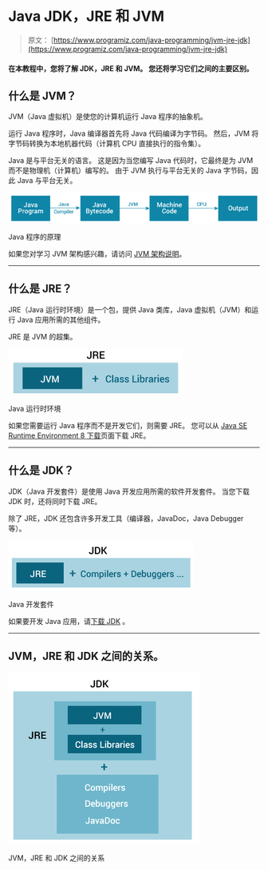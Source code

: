 # Java JDK，JRE 和 JVM

> 原文： [https://www.programiz.com/java-programming/jvm-jre-jdk](https://www.programiz.com/java-programming/jvm-jre-jdk)

#### 在本教程中，您将了解 JDK，JRE 和 JVM。 您还将学习它们之间的主要区别。

## 什么是 JVM？

JVM（Java 虚拟机）是使您的计算机运行 Java 程序的抽象机。

运行 Java 程序时，Java 编译器首先将 Java 代码编译为字节码。 然后，JVM 将字节码转换为本地机器代码（计算机 CPU 直接执行的指令集）。

Java 是与平台无关的语言。 这是因为当您编写 Java 代码时，它最终是为 JVM 而不是物理机（计算机）编写的。 由于 JVM 执行与平台无关的 Java 字节码，因此 Java 与平台无关。

![How does Java program work?](img/78c88b2cb68225a328607e3142dcde31.png "Working of Java Program")

Java 程序的原理



如果您对学习 JVM 架构感兴趣，请访问 [JVM 架构说明](https://dzone.com/articles/jvm-architecture-explained)。

* * *

## 什么是 JRE？

JRE（Java 运行时环境）是一个包，提供 Java 类库，Java 虚拟机（JVM）和运行 Java 应用所需的其他组件。

JRE 是 JVM 的超集。

![JRE contains JVM and other Java class libraries.](img/3ec88fb0a9d3b5347fdb6065d741b65f.png "Java Runtime Environment")

Java 运行时环境



如果您需要运行 Java 程序而不是开发它们，则需要 JRE。 您可以从 [Java SE Runtime Environment 8 下载](http://www.oracle.com/technetwork/java/javase/downloads/jre8-downloads-2133155.html)页面下载 JRE。

* * *

## 什么是 JDK？

JDK（Java 开发套件）是使用 Java 开发应用所需的软件开发套件。 当您下载 JDK 时，还将同时下载 JRE。

除了 JRE，JDK 还包含许多开发工具（编译器，JavaDoc，Java Debugger 等）。

![JDK contains JRE and other tools to develop Java applications.](img/70d0a6ead31a22745b9f926e601cd51d.png "Java development kit")

Java 开发套件



如果要开发 Java 应用，请[下载 JDK](http://www.oracle.com/technetwork/java/javase/downloads/index-jsp-138363.html) 。

* * *

## JVM，JRE 和 JDK 之间的关系。

![JRE contains JVM and class libraries and JDK contains JRE, compilers, debuggers, and JavaDoc](img/e81a27912388282d5dc563dda1cdf750.png "Relationship between JVM, JRE, and JDK")

JVM，JRE 和 JDK 之间的关系

